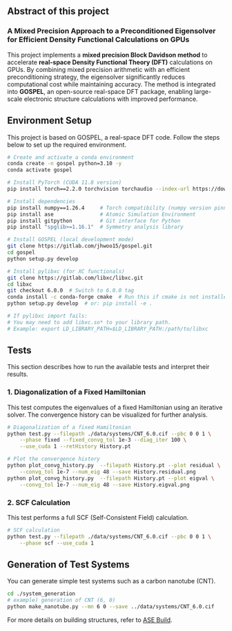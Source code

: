 ## Abstract of this project
### A Mixed Precision Approach to a Preconditioned Eigensolver for Efficient Density Functional Calculations on GPUs
This project implements a **mixed precision Block Davidson method** to accelerate **real-space Density Functional Theory (DFT)** calculations on GPUs. By combining mixed precision arithmetic with an efficient preconditioning strategy, the eigensolver significantly reduces computational cost while maintaining accuracy. The method is integrated into **GOSPEL**, an open-source real-space DFT package, enabling large-scale electronic structure calculations with improved performance.

## Environment Setup
This project is based on GOSPEL, a real-space DFT code.
Follow the steps below to set up the required environment.
```bash
# Create and activate a conda environment
conda create -n gospel python=3.10 -y
conda activate gospel

# Install PyTorch (CUDA 11.8 version)
pip install torch==2.2.0 torchvision torchaudio --index-url https://download.pytorch.org/whl/cu118

# Install dependencies
pip install numpy==1.26.4     # Torch compatibility (numpy version pinned)
pip install ase               # Atomic Simulation Environment
pip install gitpython         # Git interface for Python
pip install "spglib>=1.16.1"  # Symmetry analysis library

# Install GOSPEL (local development mode)
git clone https://gitlab.com/jhwoo15/gospel.git
cd gospel
python setup.py develop

# Install pylibxc (for XC functionals)
git clone https://gitlab.com/libxc/libxc.git
cd libxc
git checkout 6.0.0  # Switch to 6.0.0 tag
conda install -c conda-forge cmake  # Run this if cmake is not installed
python setup.py develop  # or: pip install -e .

# If pylibxc import fails:
# You may need to add libxc.so* to your library path.
# Example: export LD_LIBRARY_PATH=$LD_LIBRARY_PATH:/path/to/libxc
```

## Tests
This section describes how to run the available tests and interpret their results.

### 1. Diagonalization of a Fixed Hamiltonian
This test computes the eigenvalues of a fixed Hamiltonian using an iterative solver. The convergence history can be visualized for further analysis.

```bash
# Diagonalization of a fixed Hamiltonian
python test.py --filepath ./data/systems/CNT_6.0.cif --pbc 0 0 1 \
    --phase fixed --fixed_convg_tol 1e-3 --diag_iter 100 \
    --use_cuda 1 --retHistory History.pt

# Plot the convergence history
python plot_convg_history.py  --filepath History.pt --plot residual \
    --convg_tol 1e-7 --num_eig 48 --save History.residual.png
python plot_convg_history.py  --filepath History.pt --plot eigval \
    --convg_tol 1e-7 --num_eig 48 --save History.eigval.png
```

### 2. SCF Calculation
This test performs a full SCF (Self-Consistent Field) calculation.

```bash
# SCF calculation
python test.py --filepath ./data/systems/CNT_6.0.cif --pbc 0 0 1 \
    --phase scf --use_cuda 1
```

## Generation of Test Systems
You can generate simple test systems such as a carbon nanotube (CNT).
```bash
cd ./system_generation
# example) generation of CNT (6, 0)
python make_nanotube.py --mn 6 0 --save ../data/systems/CNT_6.0.cif
```
For more details on building structures, refer to [ASE Build](https://wiki.fysik.dtu.dk/ase/ase/build/build.html).
